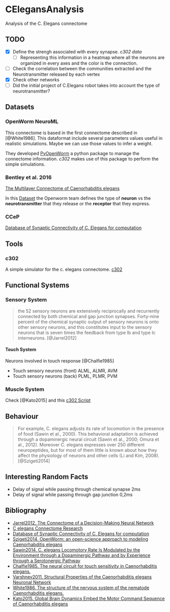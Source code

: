 # CElegansAnalysis
Analysis of the C. Elegans connectome

## TODO
- [x] Define the strengh associated with every synapse. *c302 data*
	- [ ] Representing this information in a heatmap where all the neurons are organized in every axes and the color is the connection.
- [ ] Check the correlation between the communities extracted and the Neurotransmitter released by each vertex
- [x] Check other networks
- [ ] Did the initial project of C.Elegans robot takes into account the type of neurotransmitter?

## Datasets
### OpenWorm NeuroML
This connectome is based in the first connectome described in [@White1986]. This dataformat include several parameters values useful in realistic simulations. Maybe we can use those values to infer a weight.

They developed [PyOpenWorm]() a python package to manage the connectome information. *c302* makes use of this package to perform the simple simulations.

### Bentley et al. 2016
[The Multilayer Connectome of Caenorhabditis elegans](http://journals.plos.org/ploscompbiol/article?id=10.1371/journal.pcbi.1005283)

In this [Dataset](https://docs.google.com/spreadsheets/d/1kCxOOKu1wAREa9VbBiWVVHh-GEC3kJk0A3YVEipPKcc/edit#gid=0) the Openworm team defines the type of **neuron** vs the **neurotransmitter** that they release or the **receptor** that they express.


###  CCeP
[Database of Synaptic Connectivity of C. Elegans for computation](http://ims.dse.ibaraki.ac.jp/ccep/download.html)

## Tools
### c302
A simple simulator for the c. elegans connectome. [c302](https://github.com/openworm/CElegansNeuroML/tree/master/CElegans/pythonScripts/c302)

## Functional Systems
### Sensory System
> the 52 sensory neurons are extensively reciprocally and recurrently connected by both chemical and gap junction synapses. Forty-nine percent of the chemical synaptic output of sensory neurons is onto other sensory neurons, and this constitutes input to the sensory neurons that is seven times the feedback from type Ib and type Ic interneurons. [@Jarrel2012]

#### Touch System

Neurons involved in touch response [@Chalfie1985]
- Touch sensory neurons (front)	ALML, ALMR, AVM
- Touch sensory neurons (back)	PLML, PLMR, PVM


### Muscle System
Check [@Kato2015] and this [c302 Script](https://github.com/openworm/CElegansNeuroML/blob/master/CElegans/pythonScripts/c302/c302_Kato.py)

## Behaviour
>  For example, C. elegans adjusts its rate of locomotion in the presence of food (Sawin et al., 2000). This behavioral adaptation is achieved through a dopaminergic neural circuit (Sawin et al., 2000; Omura et al., 2012). Moreover C. elegans expresses over 250 different neuropeptides, but for most of them little is known about how they affect the physiology of neurons and other cells (Li and Kim, 2008). [@Szigeti2014]


## Interesting Random Facts

- Delay of signal while passing through chemical synapse	2ms
- Delay of signal while passing through gap junction	0,2ms


## Bibliography

- [Jarrel2012. The Connectome of a Decision-Making Neural Network](http://science.sciencemag.org/content/337/6093/437.full?ijkey=lgRX8mUnpCa/Q&keytype=ref&siteid=sci)
- [C elegans Connectome Research](http://www.connectomeengine.com/Home/CElegans)
- [Database of Synaptic Connectivity of C. Elegans for computation](http://ims.dse.ibaraki.ac.jp/ccep/download.html)
- [Szigeti2014. OpenWorm: an open-science approach to modeling Caenorhabditis elegans](https://www.ncbi.nlm.nih.gov/pmc/articles/PMC4217485/)
- [Sawin2014. C. elegans Locomotory Rate Is Modulated by the Environment through a Dopaminergic Pathway and by Experience through a Serotonergic Pathway](http://www.cell.com/neuron/pdf/S0896-6273(00)81199-X.pdf)
- [Chalfie1985. The neural circuit for touch sensitivity in Caenorhabditis elegans.](http://www.jneurosci.org/content/5/4/956.long)
- [Varshney2011. Structural Properties of the Caenorhabditis elegans Neuronal Network](http://journals.plos.org/ploscompbiol/article?id=10.1371/journal.pcbi.1001066)
- [White1986. The structure of the nervous system of the nematode Caenorhabditis elegans.](https://www.ncbi.nlm.nih.gov/pubmed/22462104?dopt=abstract)
- [Kato2015. Global Brain Dynamics Embed the Motor Command Sequence of Caenorhabditis elegans](http://www.cell.com/cell/pdf/S0092-8674(15)01196-4.pdf)
